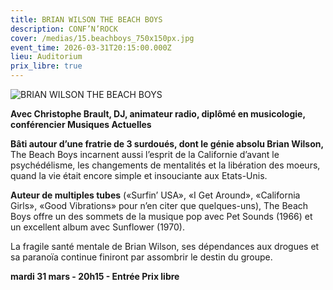 ```yaml
---
title: BRIAN WILSON THE BEACH BOYS
description: CONF’N’ROCK
cover: /medias/15.beachboys_750x150px.jpg
event_time: 2026-03-31T20:15:00.000Z
lieu: Auditorium
prix_libre: true
---
```

![BRIAN WILSON THE BEACH BOYS](/medias/15.beachboys_750x150px.jpg "BRIAN WILSON THE BEACH BOYS")

**Avec Christophe Brault, DJ, animateur radio, diplômé en musicologie, conférencier Musiques Actuelles** 

**Bâti autour d’une fratrie de 3 surdoués, dont le génie absolu Brian Wilson,** The Beach Boys incarnent aussi l’esprit de la Californie d’avant le psychédélisme, les changements de mentalités et la libération des moeurs, quand la vie était encore simple et insouciante aux Etats-Unis. 

**Auteur de multiples tubes** («Surfin’ USA», «I Get Around», «California Girls», «Good Vibrations» pour n’en citer que quelques-uns), The Beach Boys offre un des sommets de la musique pop avec Pet Sounds (1966) et un excellent album avec Sunflower (1970). 

La fragile santé mentale de Brian Wilson, ses dépendances aux drogues et sa paranoïa continue finiront par assombrir le destin du groupe.

**mardi 31 mars - 20h15 - Entrée Prix libre**